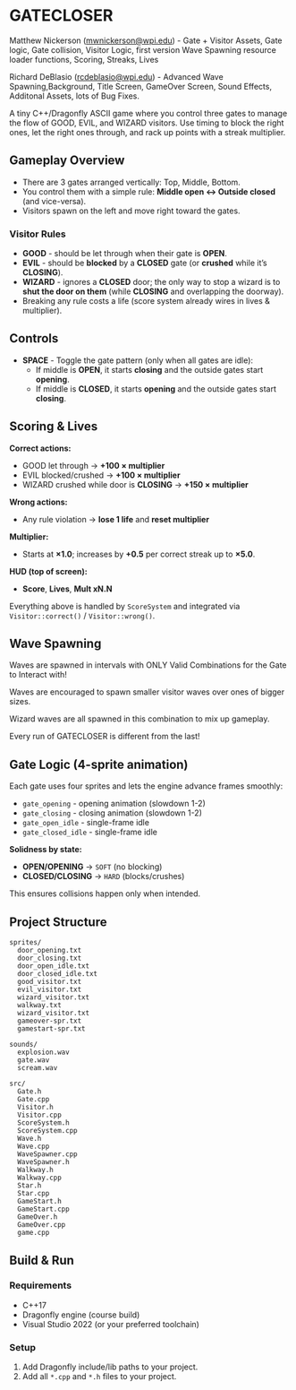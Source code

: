 
# GATECLOSER
Matthew Nickerson (mwnickerson@wpi.edu) - Gate + Visitor Assets, Gate logic, Gate collision, Visitor Logic, first version Wave Spawning resource loader functions, Scoring, Streaks, Lives

Richard DeBlasio (rcdeblasio@wpi.edu) - Advanced Wave Spawning,Background, Title Screen, GameOver Screen, Sound Effects, Additonal Assets, lots of Bug Fixes.

A tiny C++/Dragonfly ASCII game where you control three gates to manage the flow of GOOD, EVIL, and WIZARD visitors. Use timing to block the right ones, let the right ones through, and rack up points with a streak multiplier.

## Gameplay Overview

- There are 3 gates arranged vertically: Top, Middle, Bottom.
- You control them with a simple rule: **Middle open <-> Outside closed** (and vice-versa).
- Visitors spawn on the left and move right toward the gates.

### Visitor Rules
- **GOOD** - should be let through when their gate is **OPEN**.
- **EVIL** - should be **blocked** by a **CLOSED** gate (or **crushed** while it’s **CLOSING**).
- **WIZARD** - ignores a **CLOSED** door; the only way to stop a wizard is to **shut the door on them** (while **CLOSING** and overlapping the doorway).
- Breaking any rule costs a life (score system already wires in lives & multiplier).

## Controls

- **SPACE** - Toggle the gate pattern (only when all gates are idle):
  - If middle is **OPEN**, it starts **closing** and the outside gates start **opening**.
  - If middle is **CLOSED**, it starts **opening** and the outside gates start **closing**.

## Scoring & Lives

**Correct actions:**
- GOOD let through -> **+100 × multiplier**
- EVIL blocked/crushed -> **+100 × multiplier**
- WIZARD crushed while door is **CLOSING** → **+150 × multiplier**

**Wrong actions:**
- Any rule violation -> **lose 1 life** and **reset multiplier**

**Multiplier:**
- Starts at **×1.0**; increases by **+0.5** per correct streak up to **×5.0**.

**HUD (top of screen):**
- **Score**, **Lives**, **Mult xN.N**

Everything above is handled by `ScoreSystem` and integrated via `Visitor::correct()` / `Visitor::wrong()`.

## Wave Spawning

Waves are spawned in intervals with ONLY Valid Combinations for the Gate to Interact with!

Waves are encouraged to spawn smaller visitor waves over ones of bigger sizes. 

Wizard waves are all spawned in this combination to mix up gameplay.

Every run of GATECLOSER is different from the last!

## Gate Logic (4-sprite animation)

Each gate uses four sprites and lets the engine advance frames smoothly:

- `gate_opening` - opening animation (slowdown 1-2)
- `gate_closing` - closing animation (slowdown 1-2)
- `gate_open_idle` - single-frame idle
- `gate_closed_idle` - single-frame idle

**Solidness by state:**
- **OPEN/OPENING** -> `SOFT` (no blocking)
- **CLOSED/CLOSING** -> `HARD` (blocks/crushes)

This ensures collisions happen only when intended.

## Project Structure

```text
sprites/
  door_opening.txt
  door_closing.txt
  door_open_idle.txt
  door_closed_idle.txt
  good_visitor.txt
  evil_visitor.txt
  wizard_visitor.txt
  walkway.txt
  wizard_visitor.txt
  gameover-spr.txt
  gamestart-spr.txt

sounds/
  explosion.wav
  gate.wav
  scream.wav

src/
  Gate.h
  Gate.cpp
  Visitor.h
  Visitor.cpp
  ScoreSystem.h
  ScoreSystem.cpp
  Wave.h
  Wave.cpp
  WaveSpawner.cpp
  WaveSpawner.h
  Walkway.h
  Walkway.cpp
  Star.h
  Star.cpp
  GameStart.h
  GameStart.cpp
  GameOver.h
  GameOver.cpp
  game.cpp
```

## Build & Run

### Requirements
- C++17
- Dragonfly engine (course build)
- Visual Studio 2022 (or your preferred toolchain)

### Setup
1. Add Dragonfly include/lib paths to your project.
2. Add all `*.cpp` and `*.h` files to your project.

